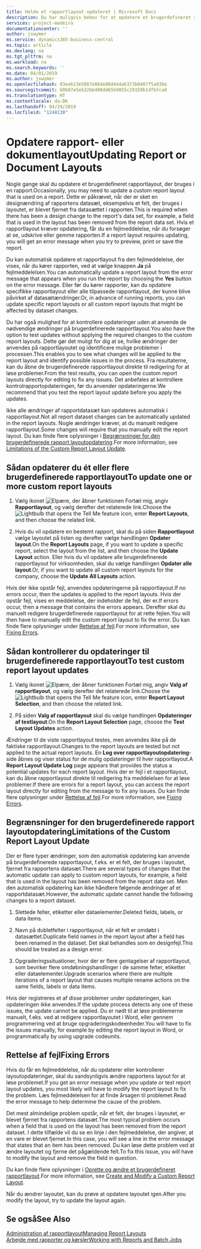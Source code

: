 ```yaml
---
title: Holde et rapportlayout opdateret | Microsoft Docs
description: Du har muligvis behov for at opdatere et brugerdefineret rapportlayout, der bruges i en rapport. Dette er påkrævet, når der er sket en designændring af rapportens datasæt, eksempelvis et felt, der bruges i layoutet, er blevet fjernet fra datasættet i rapporten.
services: project-madeira
documentationcenter: ''
author: jswymer
ms.service: dynamics365-business-central
ms.topic: article
ms.devlang: na
ms.tgt_pltfrm: na
ms.workload: na
ms.search.keywords: ''
ms.date: 04/01/2019
ms.author: jswymer
ms.openlocfilehash: 03eeb13e5087e064e80d444ab373b0407f5a93be
ms.sourcegitcommit: 60b87e5eb32bb408dd65b9855c29159b1dfbfca8
ms.translationtype: HT
ms.contentlocale: da-DK
ms.lasthandoff: 04/29/2019
ms.locfileid: "1248130"
---
```

# <a name="updating-report-or-document-layouts"></a><span data-ttu-id="bbd65-104">Opdatere rapport- eller dokumentlayout</span><span class="sxs-lookup"><span data-stu-id="bbd65-104">Updating Report or Document Layouts</span></span>
<span data-ttu-id="bbd65-105">Nogle gange skal du opdatere et brugerdefineret rapportlayout, der bruges i en rapport.</span><span class="sxs-lookup"><span data-stu-id="bbd65-105">Occasionally, you may need to update a custom report layout that is used on a report.</span></span> <span data-ttu-id="bbd65-106">Dette er påkrævet, når der er sket en designændring af rapportens datasæt, eksempelvis et felt, der bruges i layoutet, er blevet fjernet fra datasættet i rapporten.</span><span class="sxs-lookup"><span data-stu-id="bbd65-106">This is required when there has been a design change to the report's data set, for example, a field that is used in the layout has been removed from the report data set.</span></span> <span data-ttu-id="bbd65-107">Hvis et rapportlayout kræver opdatering, får du en fejlmeddelelse, når du forsøger at se, udskrive eller gemme rapporten.</span><span class="sxs-lookup"><span data-stu-id="bbd65-107">If a report layout requires updating, you will get an error message when you try to preview, print or save the report.</span></span>  

<span data-ttu-id="bbd65-108">Du kan automatisk opdatere et rapportlayout fra den fejlmeddelelse, der vises, når du kører rapporten, ved at vælge knappen **Ja** på fejlmeddelelsen.</span><span class="sxs-lookup"><span data-stu-id="bbd65-108">You can automatically update a report layout from the error message that appears when you run the report by choosing the **Yes** button on the error message.</span></span> <span data-ttu-id="bbd65-109">Eller før du kører rapporter, kan du opdatere specifikke rapportlayout eller alle tilpassede rapportlayout, der kunne blive påvirket af datasætændringer.</span><span class="sxs-lookup"><span data-stu-id="bbd65-109">Or, in advance of running reports, you can update specific report layouts or all custom report layouts that might be affected by dataset changes.</span></span>  

<span data-ttu-id="bbd65-110">Du har også mulighed for at kontrollere opdateringer uden at anvende de nødvendige ændringer på brugerdefinerede rapportlayout.</span><span class="sxs-lookup"><span data-stu-id="bbd65-110">You also have the option to test updates without applying the required changes to the custom report layouts.</span></span> <span data-ttu-id="bbd65-111">Dette gør det muligt for dig at se, hvilke ændringer der anvendes på rapportlayoutet og identificere mulige problemer i processen.</span><span class="sxs-lookup"><span data-stu-id="bbd65-111">This enables you to see what changes will be applied to the report layout and identify possible issues in the process.</span></span> <span data-ttu-id="bbd65-112">Fra resultaterne, kan du åbne de brugerdefinerede rapportlayout direkte til redigering for at løse problemer.</span><span class="sxs-lookup"><span data-stu-id="bbd65-112">From the test results, you can open the custom report layouts directly for editing to fix any issues.</span></span> <span data-ttu-id="bbd65-113">Det anbefales at kontrollere kontrolrapportopdateringen, før du anvender opdateringerne.</span><span class="sxs-lookup"><span data-stu-id="bbd65-113">We recommend that you test the report layout update before you apply the updates.</span></span>  

<span data-ttu-id="bbd65-114">Ikke alle ændringer af rapportdatasæt kan opdateres automatisk i rapportlayout.</span><span class="sxs-lookup"><span data-stu-id="bbd65-114">Not all report dataset changes can be automatically updated in the report layouts.</span></span> <span data-ttu-id="bbd65-115">Nogle ændringer kræver, at du manuelt redigere rapportlayout.</span><span class="sxs-lookup"><span data-stu-id="bbd65-115">Some changes will require that you manually edit the report layout.</span></span> <span data-ttu-id="bbd65-116">Du kan finde flere oplysninger i [Begrænsninger for den brugerdefinerede rapport layoutopdatering](ui-update-report-layouts.md#UpdateLimitations).</span><span class="sxs-lookup"><span data-stu-id="bbd65-116">For more information, see [Limitations of the Custom Report Layout Update](ui-update-report-layouts.md#UpdateLimitations).</span></span>  

## <a name="to-update-one-or-more-custom-report-layouts"></a><span data-ttu-id="bbd65-117">Sådan opdaterer du ét eller flere brugerdefinerede rapportlayout</span><span class="sxs-lookup"><span data-stu-id="bbd65-117">To update one or more custom report layouts</span></span>  

1.  <span data-ttu-id="bbd65-118">Vælg ikonet ![Elpære, der åbner funktionen Fortæl mig](media/ui-search/search_small.png "Fortæl mig, hvad du vil foretage dig"), angiv **Rapportlayout**, og vælg derefter det relaterede link.</span><span class="sxs-lookup"><span data-stu-id="bbd65-118">Choose the ![Lightbulb that opens the Tell Me feature](media/ui-search/search_small.png "Tell me what you want to do") icon, enter **Report Layouts**, and then choose the related link.</span></span>  

2.  <span data-ttu-id="bbd65-119">Hvis du vil opdatere en bestemt rapport, skal du på siden **Rapportlayout** vælge layoutet på listen og derefter vælge handlingen **Opdater layout**.</span><span class="sxs-lookup"><span data-stu-id="bbd65-119">On the **Report Layouts** page, if you want to update a specific report, select the layout from the list, and then choose the **Update Layout** action.</span></span> <span data-ttu-id="bbd65-120">Eller hvis du vil opdatere alle brugerdefinerede rapportlayout for virksomheden, skal du vælge handlingen **Opdater alle layout**.</span><span class="sxs-lookup"><span data-stu-id="bbd65-120">Or, if you want to update all custom report layouts for the company, choose the **Update All Layouts** action.</span></span>  

<span data-ttu-id="bbd65-121">Hvis der ikke opstår fejl, anvendes opdateringerne på rapportlayout.</span><span class="sxs-lookup"><span data-stu-id="bbd65-121">If no errors occur, then the updates is applied to the report layouts.</span></span> <span data-ttu-id="bbd65-122">Hvis der opstår fejl, vises en meddelelse, der indeholder de fejl, der er.</span><span class="sxs-lookup"><span data-stu-id="bbd65-122">If errors occur, then a message that contains the errors appears.</span></span> <span data-ttu-id="bbd65-123">Derefter skal du manuelt redigere brugerdefinerede rapportlayout for at rette fejlen.</span><span class="sxs-lookup"><span data-stu-id="bbd65-123">You will then have to manually edit the custom report layout to fix the error.</span></span> <span data-ttu-id="bbd65-124">Du kan finde flere oplysninger under [Rettelse af fejl](ui-update-report-layouts.md#FixErrors).</span><span class="sxs-lookup"><span data-stu-id="bbd65-124">For more information, see [Fixing Errors](ui-update-report-layouts.md#FixErrors).</span></span>  

## <a name="to-test-custom-report-layout-updates"></a><span data-ttu-id="bbd65-125">Sådan kontrollerer du opdateringer til brugerdefinerede rapportlayout</span><span class="sxs-lookup"><span data-stu-id="bbd65-125">To test custom report layout updates</span></span>  

1.  <span data-ttu-id="bbd65-126">Vælg ikonet ![Elpære, der åbner funktionen Fortæl mig](media/ui-search/search_small.png "Fortæl mig, hvad du vil foretage dig"), angiv **Valg af rapportlayout**, og vælg derefter det relaterede link.</span><span class="sxs-lookup"><span data-stu-id="bbd65-126">Choose the ![Lightbulb that opens the Tell Me feature](media/ui-search/search_small.png "Tell me what you want to do") icon, enter **Report Layout Selection**, and then choose the related link.</span></span>  

2.  <span data-ttu-id="bbd65-127">På siden **Valg af rapportlayout** skal du vælge handlingen **Opdateringer af testlayout**.</span><span class="sxs-lookup"><span data-stu-id="bbd65-127">On the **Report Layout Selection** page, choose the **Test Layout Updates** action.</span></span>  

 <span data-ttu-id="bbd65-128">Ændringer til de viste rapportlayout testes, men anvendes ikke på de faktiske rapportlayout.</span><span class="sxs-lookup"><span data-stu-id="bbd65-128">Changes to the report layouts are tested but not applied to the actual report layouts.</span></span> <span data-ttu-id="bbd65-129">En **Log over rapportlayoutopdatering**-side åbnes og viser status for de mulig opdateringer til hver rapportlayout.</span><span class="sxs-lookup"><span data-stu-id="bbd65-129">A **Report Layout Update Log** page appears that provides the status a potential updates for each report layout.</span></span> <span data-ttu-id="bbd65-130">Hvis der er fejl i et rapportlayout, kan du åbne rapportlayout direkte til redigering fra meddelelsen for at løse problemer.</span><span class="sxs-lookup"><span data-stu-id="bbd65-130">If there are errors for a report layout, you can access the report layout directly for editing from the message to fix any issues.</span></span> <span data-ttu-id="bbd65-131">Du kan finde flere oplysninger under [Rettelse af fejl](ui-update-report-layouts.md#FixErrors).</span><span class="sxs-lookup"><span data-stu-id="bbd65-131">For more information, see [Fixing Errors](ui-update-report-layouts.md#FixErrors).</span></span>  

##  <a name="UpdateLimitations"></a> <span data-ttu-id="bbd65-132">Begrænsninger for den brugerdefinerede rapport layoutopdatering</span><span class="sxs-lookup"><span data-stu-id="bbd65-132">Limitations of the Custom Report Layout Update</span></span>  
 <span data-ttu-id="bbd65-133">Der er flere typer ændringer, som den automatisk opdatering kan anvende på brugerdefinerede rapportlayout, f.eks. er et felt, der bruges i layoutet, fjernet fra rapportens datasæt.</span><span class="sxs-lookup"><span data-stu-id="bbd65-133">There are several types of changes that the automatic update can apply to custom report layouts, for example, a field that is used in the layout has been removed from the report data set.</span></span> <span data-ttu-id="bbd65-134">Men den automatisk opdatering kan ikke håndtere følgende ændringer af et rapportdatasæt.</span><span class="sxs-lookup"><span data-stu-id="bbd65-134">However, the automatic update cannot handle the following changes to a report dataset.</span></span>  

1.  <span data-ttu-id="bbd65-135">Slettede felter, etiketter eller dataelementer.</span><span class="sxs-lookup"><span data-stu-id="bbd65-135">Deleted fields, labels, or data items.</span></span>  

2.  <span data-ttu-id="bbd65-136">Navn på dubletfelter i rapportlayout, når et felt er omdøbt i datasættet.</span><span class="sxs-lookup"><span data-stu-id="bbd65-136">Duplicate field names in the report layout after a field has been renamed in the dataset.</span></span> <span data-ttu-id="bbd65-137">Det skal behandles som en designfejl.</span><span class="sxs-lookup"><span data-stu-id="bbd65-137">This should be treated as a design error.</span></span>  

3.  <span data-ttu-id="bbd65-138">Opgraderingssituationer, hvor der er flere gentagelser af rapportlayout, som bevirker flere omdøbningshandlinger i de samme felter, etiketter eller dataelementer.</span><span class="sxs-lookup"><span data-stu-id="bbd65-138">Upgrade scenarios where there are multiple iterations of a report layout that causes multiple rename actions on the same fields, labels or data items.</span></span>  

 <span data-ttu-id="bbd65-139">Hvis der registreres et af disse problemer under opdateringen, kan opdateringen ikke anvendes.</span><span class="sxs-lookup"><span data-stu-id="bbd65-139">If the update process detects any one of these issues, the update cannot be applied.</span></span> <span data-ttu-id="bbd65-140">Du er nødt til at løse problemerne manuelt, f.eks. ved at redigere rapportlayoutet i Word, eller gennem programmering ved at bruge opgraderingskodeenheder.</span><span class="sxs-lookup"><span data-stu-id="bbd65-140">You will have to fix the issues manually, for example by editing the report layout in Word, or programmatically by using upgrade codeunits.</span></span>  

##  <a name="FixErrors"></a> <span data-ttu-id="bbd65-141">Rettelse af fejl</span><span class="sxs-lookup"><span data-stu-id="bbd65-141">Fixing Errors</span></span>  
 <span data-ttu-id="bbd65-142">Hvis du får en fejlmeddelelse, når du opdaterer eller kontrollerer layoutopdateringer, skal du sandsynligvis ændre rapportens layout for at løse problemet.</span><span class="sxs-lookup"><span data-stu-id="bbd65-142">If you get an error message when you update or test report layout updates, you most likely will have to modify the report layout to fix the problem.</span></span> <span data-ttu-id="bbd65-143">Læs fejlmeddelelsen for at finde årsagen til problemet.</span><span class="sxs-lookup"><span data-stu-id="bbd65-143">Read the error message to help determine the cause of the problem.</span></span>  

 <span data-ttu-id="bbd65-144">Det mest almindelige problem opstår, når et felt, der bruges i layoutet, er blevet fjernet fra rapportens datasæt.</span><span class="sxs-lookup"><span data-stu-id="bbd65-144">The most typical problem occurs when a field that is used on the layout has been removed from the report dataset.</span></span> <span data-ttu-id="bbd65-145">I dette tilfælde vil du se en linje i den fejlmeddelelse, der angiver, at en vare er blevet fjernet.</span><span class="sxs-lookup"><span data-stu-id="bbd65-145">In this case, you will see a line in the error message that states that an item has been removed.</span></span> <span data-ttu-id="bbd65-146">Du kan løse dette problem ved at ændre layoutet og fjerne det pågældende felt.</span><span class="sxs-lookup"><span data-stu-id="bbd65-146">To fix this issue, you will have to modify the layout and remove the field in question.</span></span>  

 <span data-ttu-id="bbd65-147">Du kan finde flere oplysninger i [Oprette og ændre et brugerdefineret rapportlayout](ui-how-create-custom-report-layout.md#ModifyCustomLayout).</span><span class="sxs-lookup"><span data-stu-id="bbd65-147">For more information, see [Create and Modify a Custom Report Layout](ui-how-create-custom-report-layout.md#ModifyCustomLayout).</span></span>  

 <span data-ttu-id="bbd65-148">Når du ændrer layoutet, kan du prøve at opdatere layoutet igen.</span><span class="sxs-lookup"><span data-stu-id="bbd65-148">After you modify the layout, try to update the layout again.</span></span>  

## <a name="see-also"></a><span data-ttu-id="bbd65-149">Se også</span><span class="sxs-lookup"><span data-stu-id="bbd65-149">See Also</span></span>  
 [<span data-ttu-id="bbd65-150">Administration af rapportlayout</span><span class="sxs-lookup"><span data-stu-id="bbd65-150">Managing Report Layouts</span></span>](ui-manage-report-layouts.md)  
 [<span data-ttu-id="bbd65-151">Arbejde med rapporter og kørsler</span><span class="sxs-lookup"><span data-stu-id="bbd65-151">Working with Reports and Batch Jobs</span></span>](ui-work-report.md)  

